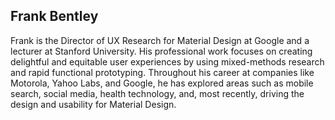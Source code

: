 ## Frank Bentley

Frank is the Director of UX Research for Material Design at Google and a lecturer at Stanford University. His professional work focuses on creating delightful and equitable user experiences by using mixed-methods research and rapid functional prototyping. Throughout his career at companies like Motorola, Yahoo Labs, and Google, he has explored areas such as mobile search, social media, health technology, and, most recently, driving the design and usability for Material Design.